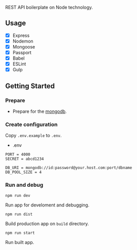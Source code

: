 REST API boilerplate on Node technology.

## Usage
- [x] Express
- [x] Nodemon
- [x] Mongoose
- [x] Passport
- [x] Babel
- [x] ESLint
- [x] Gulp

## Getting Started

### Prepare
- Prepare for the [mongodb](https://mlab.com).

### Create configuration
Copy `.env.example` to `.env`.

- .env
```
PORT = 4000
SECRET = abcd1234

DB_URI = mongodb://id:password@your.host.com:port/dbname
DB_POOL_SIZE = 4
```

### Run and debug
`npm run dev`

Run app for develoment and debugging.

`npm run dist`

Build production app on `build` directory.

`npm run start`

Run built app.

